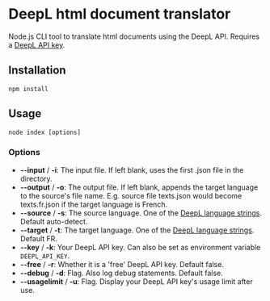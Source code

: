 # DeepL html document translator

Node.js CLI tool to translate html documents using the DeepL API. Requires a [DeepL API key](https://www.deepl.com/nl/docs-api/).

## Installation

    npm install

## Usage

    node index [options]

### Options

- **--input** / **-i**: The input file. If left blank, uses the first .json file in the directory.
- **--output** / **-o**: The output file. If left blank, appends the target language to the source's file name. E.g. source file texts.json would become texts.fr.json if the target language is French.
- **--source** / **-s**: The source language. One of the [DeepL language strings](https://www.deepl.com/docs-api/translating-text/request/). Default auto-detect.
- **--target** / **-t**: The target language. One of the [DeepL language strings](https://www.deepl.com/docs-api/translating-text/request/). Default FR.
- **--key** / **-k**: Your DeepL API key. Can also be set as environment variable `DEEPL_API_KEY`.
- **--free** / **-r**: Whether it is a 'free' DeepL API key. Default false.
- **--debug** / **-d**: Flag. Also log debug statements. Default false.
- **--usagelimit** / **-u**: Flag. Display your DeepL API key's usage limit after use.